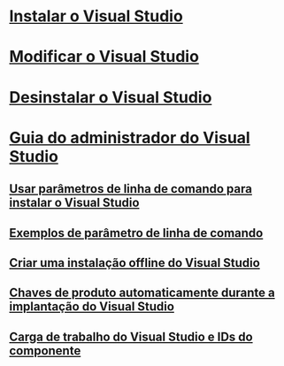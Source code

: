 # [Instalar o Visual Studio](install-visual-studio.md)
# [Modificar o Visual Studio](modify-visual-studio.md)
# [Desinstalar o Visual Studio](uninstall-visual-studio.md)
# [Guia do administrador do Visual Studio](visual-studio-administrator-guide.md)
## [Usar parâmetros de linha de comando para instalar o Visual Studio](use-command-line-parameters-to-install-visual-studio.md)
## [Exemplos de parâmetro de linha de comando](command-line-parameter-examples.md)
## [Criar uma instalação offline do Visual Studio](create-an-offline-installation-of-visual-studio.md)
## [Chaves de produto automaticamente durante a implantação do Visual Studio](automatically-apply-product-keys-when-deploying-visual-studio.md)
## [Carga de trabalho do Visual Studio e IDs do componente](workload-and-component-ids.md)
